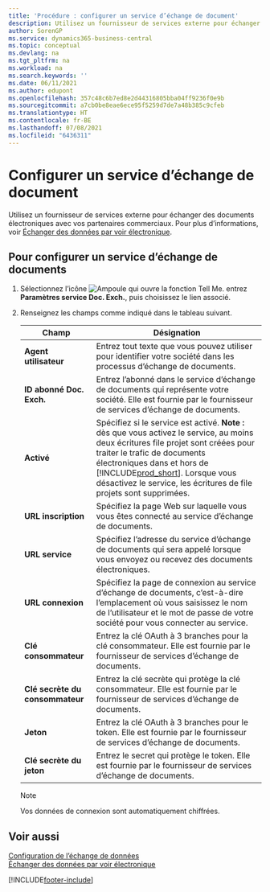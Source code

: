 ```yaml
---
title: 'Procédure : configurer un service d’échange de document'
description: Utilisez un fournisseur de services externe pour échanger des documents électroniques avec vos partenaires commerciaux en utilisant « Paramètres service Doc. Exch. ».
author: SorenGP
ms.service: dynamics365-business-central
ms.topic: conceptual
ms.devlang: na
ms.tgt_pltfrm: na
ms.workload: na
ms.search.keywords: ''
ms.date: 06/11/2021
ms.author: edupont
ms.openlocfilehash: 357c48c6b7ed8e2d44316805bba04ff9236f0e9b
ms.sourcegitcommit: a7cb0be8eae6ece95f5259d7de7a48b385c9cfeb
ms.translationtype: HT
ms.contentlocale: fr-BE
ms.lasthandoff: 07/08/2021
ms.locfileid: "6436311"
---
```

# <a name="set-up-a-document-exchange-service"></a>Configurer un service d’échange de document
Utilisez un fournisseur de services externe pour échanger des documents électroniques avec vos partenaires commerciaux. Pour plus d’informations, voir [Échanger des données par voir électronique](across-data-exchange.md).  

## <a name="to-set-up-a-document-exchange-service"></a>Pour configurer un service d’échange de documents  
1. Sélectionnez l’icône ![Ampoule qui ouvre la fonction Tell Me.](media/ui-search/search_small.png "Dites-moi ce que vous voulez faire") entrez **Paramètres service Doc. Exch.**, puis choisissez le lien associé.  
2. Renseignez les champs comme indiqué dans le tableau suivant.  

    |Champ|Désignation|  
    |---------------------------------|---------------------------------------|  
    |**Agent utilisateur**|Entrez tout texte que vous pouvez utiliser pour identifier votre société dans les processus d’échange de documents.|  
    |**ID abonné Doc. Exch.**|Entrez l’abonné dans le service d’échange de documents qui représente votre société. Elle est fournie par le fournisseur de services d’échange de documents.|  
    |**Activé**|Spécifiez si le service est activé. **Note :** dès que vous activez le service, au moins deux écritures file projet sont créées pour traiter le trafic de documents électroniques dans et hors de [!INCLUDE[prod_short](includes/prod_short.md)]. Lorsque vous désactivez le service, les écritures de file projets sont supprimées.|  
    |**URL inscription**|Spécifiez la page Web sur laquelle vous vous êtes connecté au service d’échange de documents.|  
    |**URL service**|Spécifiez l’adresse du service d’échange de documents qui sera appelé lorsque vous envoyez ou recevez des documents électroniques.|  
    |**URL connexion**|Spécifiez la page de connexion au service d’échange de documents, c’est-à-dire l’emplacement où vous saisissez le nom de l’utilisateur et le mot de passe de votre société pour vous connecter au service.|  
    |**Clé consommateur**|Entrez la clé OAuth à 3 branches pour la clé consommateur. Elle est fournie par le fournisseur de services d’échange de documents.|  
    |**Clé secrète du consommateur**|Entrez la clé secrète qui protège la clé consommateur. Elle est fournie par le fournisseur de services d’échange de documents.|  
    |**Jeton**|Entrez la clé OAuth à 3 branches pour le token. Elle est fournie par le fournisseur de services d’échange de documents.|  
    |**Clé secrète du jeton**|Entrez le secret qui protège le token. Elle est fournie par le fournisseur de services d’échange de documents.|  

    > [!NOTE]  
    > Vos données de connexion sont automatiquement chiffrées.

## <a name="see-also"></a>Voir aussi  
[Configuration de l’échange de données](across-set-up-data-exchange.md)  
[Échanger des données par voir électronique](across-data-exchange.md)


[!INCLUDE[footer-include](includes/footer-banner.md)]